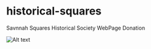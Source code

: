# historical-squares
Savnnah Squares Historical Society WebPage Donation


![Alt text](https://github.com/davidbell1751/historical-squares/blob/master/svannahSquares.pngraw=true "Splash Page")
